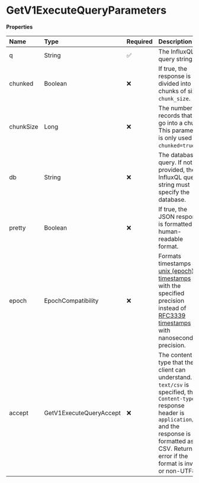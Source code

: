 # GetV1ExecuteQueryParameters

**Properties**

| Name      | Type                    | Required | Description                                                                                                                                                                                                                                        |
| :-------- | :---------------------- | :------- | :------------------------------------------------------------------------------------------------------------------------------------------------------------------------------------------------------------------------------------------------- |
| q         | String                  | ✅       | The InfluxQL query string.                                                                                                                                                                                                                         |
| chunked   | Boolean                 | ❌       | If true, the response is divided into chunks of size `chunk_size`.                                                                                                                                                                                 |
| chunkSize | Long                    | ❌       | The number of records that will go into a chunk. This parameter is only used if `chunked=true`.                                                                                                                                                    |
| db        | String                  | ❌       | The database to query. If not provided, the InfluxQL query string must specify the database.                                                                                                                                                       |
| pretty    | Boolean                 | ❌       | If true, the JSON response is formatted in a human-readable format.                                                                                                                                                                                |
| epoch     | EpochCompatibility      | ❌       | Formats timestamps as [unix (epoch) timestamps](/influxdb3/core/reference/glossary/#unix-timestamp) with the specified precision instead of [RFC3339 timestamps](/influxdb3/core/reference/glossary/#rfc3339-timestamp) with nanosecond precision. |
| accept    | GetV1ExecuteQueryAccept | ❌       | The content type that the client can understand. If `text/csv` is specified, the `Content-type` response header is `application/csv` and the response is formatted as CSV. Returns an error if the format is invalid or non-UTF8.                  |

<!-- This file was generated by liblab | https://liblab.com/ -->
